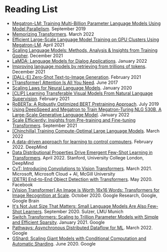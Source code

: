 # Reading List

- [Megatron-LM: Training Multi-Billion Parameter Language Models Using Model Parallelism](https://arxiv.org/pdf/1909.08053). September 2019
- [Memorizing Transformers](https://arxiv.org/pdf/2203.08913). March 2022
- [Efficient Large-Scale Language Model Training on GPU Clusters Using Megatron-LM](https://arxiv.org/pdf/2104.04473). April 2021
- [Scaling Language Models: Methods, Analysis & Insights from Training Gopher](https://arxiv.org/pdf/2112.11446). December 2021
- [LaMDA: Language Models for Dialog Applications](https://arxiv.org/pdf/2201.08239). January 2022
- [Improving language models by retrieving from trillions of tokens](https://arxiv.org/pdf/2112.04426). December 2021
- [[DALL-E] Zero-Shot Text-to-Image Generation](https://arxiv.org/pdf/2102.12092). February 2021
- [[Transformer] Attention Is All You Need](https://arxiv.org/pdf/1706.03762). June 2017
- [Scaling Laws for Neural Language Models](https://arxiv.org/pdf/2001.08361). January 2020
- [[CLIP] Learning Transferable Visual Models From Natural Language Supervision](https://arxiv.org/pdf/2103.00020). February 2021
- [RoBERTa: A Robustly Optimized BERT Pretraining Approach](https://arxiv.org/pdf/1907.11692). July 2019
- [Using DeepSpeed and Megatron to Train Megatron-Turing NLG 530B, A Large-Scale Generative Language Model](https://arxiv.org/pdf/2201.11990). January 2022
- [Scale Efficiently: Insights from Pre-training and Fine-tuning Transformers](https://arxiv.org/pdf/2109.10686). September 2021
- [[Chinchilla] Training Compute-Optimal Large Language Models](https://arxiv.org/pdf/2203.15556). March 2022
- [A data-driven approach for learning to control computers](https://arxiv.org/pdf/2202.08137). February 2022. DeepMind
- [Data Distributional Properties Drive Emergent Few-Shot Learning in Transformers](https://arxiv.org/pdf/2205.05055). April 2022. Stanford, University College London, DeepMind
- [CvT: Introducing Convolutions to Vision Transformers](https://arxiv.org/pdf/2103.15808). March 2021. Microsoft, Microsoft Cloud + AI, McGill University
- [[DETR] End-to-End Object Detection with Transformers](https://arxiv.org/pdf/2005.12872). May 2020. Facebook
- [[Vision Transformer] An Image is Worth 16x16 Words: Transformers for Image Recognition at Scale](https://arxiv.org/pdf/2010.11929). October 2020. Google Research, Google, Google Brain
- [It's Not Just Size That Matters: Small Language Models Are Also Few-Shot Learners](https://arxiv.org/pdf/2009.07118). September 2020. Sulzer, LMU Munich
- [Switch Transformers: Scaling to Trillion Parameter Models with Simple and Efficient Sparsity](https://arxiv.org/pdf/2101.03961). January 2021. Google
- [Pathways: Asynchronous Distributed Dataflow for ML](https://arxiv.org/pdf/2203.12533). March 2022. Google
- [GShard: Scaling Giant Models with Conditional Computation and Automatic Sharding](https://arxiv.org/pdf/2006.16668). June 2020. Google